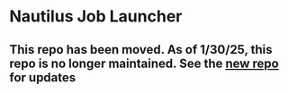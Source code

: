 # Nautilus Job Launcher

## This repo has been moved. As of 1/30/25, this repo is no longer maintained. See the [new repo](https://github.com/MUAMLL/Nautilus-Job-Launcher) for updates
